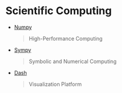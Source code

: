 # Scientific Computing

* <a href="https://dash.plot.ly/getting-started">Numpy</a>
  > High-Performance Computing
* <a href="https://www.sympy.org/en/index.html">Sympy</a>
  > Symbolic and Numerical Computing
* <a href="https://dash.plot.ly/getting-started">Dash</a>
  > Visualization Platform
